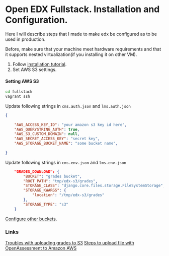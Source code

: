 # Open EDX Fullstack. Installation and Configuration.

Here I will describe steps that I made to make edx be configured as to be used in production.

Before, make sure that your machine meet hardware requirements and that it supports nested virtualization(if you installing it on other VM). 
1. Follow [installation tutorial](http://edx.readthedocs.io/projects/edx-installing-configuring-and-running/en/latest/installation/fullstack/index.html).
2. Set AWS S3 settings. 

#### Setting AWS S3

```sh
cd fullstack
vagrant ssh
```
Update following strings in `cms.auth.json` and `lms.auth.json`

```json
{
    
    "AWS_ACCESS_KEY_ID": "your amazon s3 key id here", 
    "AWS_QUERYSTRING_AUTH": true, 
    "AWS_S3_CUSTOM_DOMAIN": null, 
    "AWS_SECRET_ACCESS_KEY": "secret key", 
    "AWS_STORAGE_BUCKET_NAME": "some bucket name", 
   
}
```

Update following strings in `cms.env.json` and `lms.env.json`

```json
    "GRADES_DOWNLOAD": {
        "BUCKET": "grades bucket", 
        "ROOT_PATH": "tmp/edx-s3/grades", 
        "STORAGE_CLASS": "django.core.files.storage.FileSystemStorage", 
        "STORAGE_KWARGS": {
            "location": "/tmp/edx-s3/grades"
        }, 
        "STORAGE_TYPE": "s3"
    }
```

[Configure other buckets](https://openedx.atlassian.net/wiki/display/OpenOPS/Use+AWS+for+Data+Storage). 

### Links

[Troubles with uploading grades to S3](https://groups.google.com/forum/#!topic/openedx-ops/uyf2kyVPyGQ)
[Steps to upload file with OpenAssessment to Amazon AWS](https://community.bitnami.com/t/steps-to-upload-file-with-openassessment-to-amazon-aws/44863)
